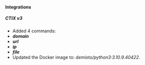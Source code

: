 #### Integrations
##### CTIX v3
- Added 4 commands:
 - ***domain***
 - ***url***
 - ***ip***
 - ***file***
- Updated the Docker image to: *demisto/python3:3.10.9.40422*.
